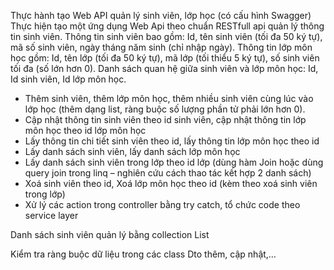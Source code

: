 Thực hành tạo Web API quản lý sinh viên, lớp học (có cấu hình Swagger)
Thực hiện tạo một ứng dụng Web Api theo chuẩn RESTfull api quản lý thông tin sinh viên. Thông tin sinh viên bao gồm: Id, tên sinh viên (tối đa 50 ký tự), mã số sinh viên, ngày tháng năm sinh (chỉ nhập ngày). Thông tin lớp môn học gồm: Id, tên lớp (tối đa 50 ký tự), mã lớp (tối thiểu 5 ký tự), số sinh viên tối đa (số lớn hơn 0). Danh sách quan hệ giữa sinh viên và lớp môn học: Id, Id sinh viên, Id lớp môn học.

- Thêm sinh viên, thêm lớp môn học, thêm nhiều sinh viên cùng lúc vào lớp học (thêm dạng list, ràng buộc số lượng phần tử phải lớn hơn 0).
- Cập nhật thông tin sinh viên theo id sinh viên, cập nhật thông tin lớp môn học theo id lớp môn học
- Lấy thông tin chi tiết sinh viên theo id, lấy thông tin lớp môn học theo id
- Lấy danh sách sinh viên, lấy danh sách lớp môn học
- Lấy danh sách sinh viên trong lớp theo id lớp (dùng hàm Join hoặc dùng query join trong linq – nghiên cứu cách thao tác kết hợp 2 danh sách)
- Xoá sinh viên theo id, Xoá lớp môn học theo id (kèm theo xoá sinh viên trong lớp)
- Xử lý các action trong controller bằng try catch, tổ chức code theo service layer

Danh sách sinh viên quản lý bằng collection List

Kiểm tra ràng buộc dữ liệu trong các class Dto thêm, cập nhật,…
